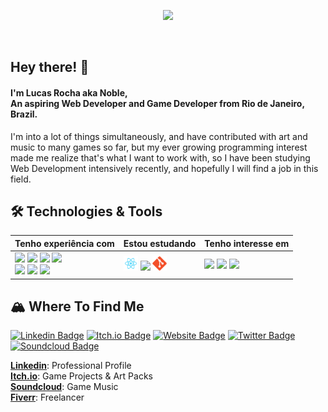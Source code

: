 
<p align="center">
  <img src="https://user-images.githubusercontent.com/78228526/136672537-14352cdc-2bcd-48aa-ba9a-5e37b1e1ddb8.png"/></p>
<br>

## Hey there! 👋

<h4>I'm <b>Lucas Rocha</b> aka <b>Noble</b>,<br>
An aspiring Web Developer and Game Developer from Rio de Janeiro, Brazil.<br></h4>

I'm into a lot of things simultaneously, and have contributed with art and music to many games so far, but my ever growing programming interest made me realize that's what I want to work with, so I have been studying Web Development intensively recently, and hopefully I will find a job in this field.

## 🛠️ Technologies & Tools

|    Tenho experiência com   |    Estou estudando    |    Tenho interesse em  |
| ------------------- | ------------------- | ------------------- |
|  <code><img src="https://user-images.githubusercontent.com/78228526/136673526-557590ab-e5e6-4770-aa9f-c2014466ae53.png" width=23/></code> <code><img src="https://user-images.githubusercontent.com/78228526/136673531-00f2765a-643d-49eb-a483-7c662d99b8ec.png" width=23/></code> <code><img src="https://user-images.githubusercontent.com/78228526/136673415-5212d5b5-f118-4cf7-863d-4a0606f6d1e5.png" width=23/></code> <code><img src="https://user-images.githubusercontent.com/78228526/136674315-bb577e67-a9ef-41b9-aedb-b97c498ee4c9.png" width=23/></code> <br> <code><img src="https://upload.wikimedia.org/wikipedia/commons/thumb/6/6a/Godot_icon.svg/2048px-Godot_icon.svg.png" width=23/></code> <code><img src="https://upload.wikimedia.org/wikipedia/commons/thumb/c/cf/Lua-Logo.svg/1200px-Lua-Logo.svg.png" width=23/></code> <code><img src="https://cdn.iconscout.com/icon/free/png-256/xml-file-2330558-1950399.png" width=23/></code>  |  <code><img src="https://raw.githubusercontent.com/github/explore/80688e429a7d4ef2fca1e82350fe8e3517d3494d/topics/react/react.png" width=23/></code> <code><img src="https://user-images.githubusercontent.com/78228526/136673488-71e0c65b-c4b8-42aa-9a6a-c0cbd9af6b9d.png" width=23/></code> <code><img src="https://raw.githubusercontent.com/devicons/devicon/master/icons/git/git-original.svg" width=23/></code> | <code><img src="https://upload.wikimedia.org/wikipedia/commons/thumb/c/cf/Angular_full_color_logo.svg/250px-Angular_full_color_logo.svg.png" width=23/></code> <code><img src="https://bignerdranch.com/wp-content/uploads/2020/10/1200px-Vue.js_Logo_2.svg_.png" width=23/></code> <code><img src="https://cdn.icon-icons.com/icons2/2699/PNG/512/elixir_lang_logo_icon_169207.png" width=23/></code>|




## 🏔️ Where To Find Me

[![Linkedin Badge](https://img.shields.io/badge/-Linkedin-0e76a8?style=for-the-badge&logo=Linkedin&logoColor=white)](https://linkedin.com/in/lucrocha2) [![Itch.io Badge](https://img.shields.io/badge/-Itchio-FA5C5C?style=for-the-badge&logo=Itch.io&logoColor=white)](https://nobelven.itch.io/) [![Website Badge](https://img.shields.io/badge/-Website-13448F?style=for-the-badge&logo=google-chrome&logoColor=white)](https://nobelven.itch.io/) [![Twitter Badge](https://img.shields.io/badge/-Twitter-00acee?style=for-the-badge&logo=Twitter&logoColor=white)](https://twitter.com/nobelven) [![Soundcloud Badge](https://img.shields.io/badge/-Soundcloud-FF3300?style=for-the-badge&logo=SoundCloud&logoColor=white)](https://soundcloud.com/nobelven)

**[Linkedin](https://www.linkedin.com/in/lucrocha2/)**: Professional Profile<br>
**[Itch.io](https://nobelven.itch.io/)**: Game Projects & Art Packs<br>
**[Soundcloud](https://soundcloud.com/nobelven)**: Game Music<br>
**[Fiverr](https://www.fiverr.com/nobelven)**: Freelancer
